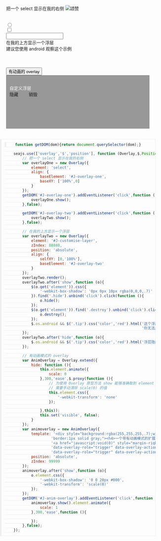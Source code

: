 <style type="text/css">
        .box {
            width: auto;
            margin: 0;
            padding: 20px;
        }

        caption {
            text-align: left;
        }

        td {
            text-align: left;
        }

        table {
            margin: 10px 0;
        }

        table td:first-child {
            width: 100px;
        }
        .des{
            background:#F0F1F8;
            border:1px solid #D4D8EB;
            padding:10px;
            line-height:22px;
        }
        pre,code{
            padding:10px;
            background:#FCFBFA;
            border:1px solid #EFEEED;
            border-left-width:5px;
        }
        .green{color:green;}
        .red{color:red;}
        .J-confirm{
            background:#d4d4d4;
            padding:10px;
            border:1px solid gray;
            color:#fff;
        }
        .J-confirm a{
            color: #f50;
        }
        a{
            text-decoration:none;
            margin-bottom:20px;
        }
        body{
            margin:0;
            padding:0;
        }
</style>

<div class="box">
  <a href="javascript:void(0)" id="J-overlay-one">把一个 select 显示在我的右侧</a>
  <a href="http://weibo.com/askmarket#1337321564730" target="_blank">
    <img src="http://tp4.sinaimg.cn/1660497691/50/1290994036/1" alt="颂赞" />
  </a>
  <br /><br /><br />
  <input type="radio" /><br />
  <input type="checkbox" /><br />
  <input type="text" /><br />
  <a href="javascript:void(0)" id="J-overlay-two">在我的上方显示一个浮层</a><br />
  <span class="tip">建议您使用 android 观察这个示例</span><br />
  <br /><br /><br />
  <input type="submit" value="有动画的 overlay" id="J-anim-overlay" />
  <select style="display:none;">
      <option>one</option>
      <option>two</option>
  </select><br />
  <div style="color:#fff;text-align:left;background:rgba(0,0,0,0.4);padding:30px 150px 100px 10px;border:1px solid gray;" id="J-customise-layer">
      自定义浮层
      <br />
      <a href="javascript:void(0)" class="hide" style="margin-right:30px;">隐藏</a>
      <a href="javascript:void(0)" class="destroy">销毁</a>
  </div>
</div>

```javascript
    function getDOM(dom){return document.querySelector(dom);}

    seajs.use(['overlay','$','position'], function (Overlay,$,Position) {
        // 把一个 select 显示在我的右侧
        var overlayOne = new Overlay({
            element: 'select',
            align: {
                baseElement: '#J-overlay-one',
                baseXY: ['100%',0]
            }
        });
        getDOM('#J-overlay-one').addEventListener('click',function (){
            overlayOne.show();
        },false);

        getDOM('#J-overlay-two').addEventListener('click',function (){
            overlayTwo.show();
        },false);

        // 在我的上方显示一个浮层
        var overlayTwo = new Overlay({
            element: '#J-customise-layer',
            zIndex: 88888,
            position: 'absolute',
            align: {
                selfXY: [0,'100%'],
                baseElement: '#J-overlay-two'
            }
        });
        overlayTwo.render();
        overlayTwo.after('show',function (o){
            $(o.get('element')).css({
                '-webkit-box-shadow': '0px 0px 10px rgba(0,0,0,.7)'
            }).find('.hide').unbind('click').click(function (){
                o.hide();
            });
            $(o.get('element')).find('.destroy').unbind('click').click(function (){
                o.destroy();
            });
            $.os.android && $('.tip').css('color','red').html('这个浮层在 android 平台下是可以阻止事件的穿透，'+
                                                              '你无法点击后面的表单控件<br />');
        });
        overlayTwo.after('hide',function (o){
            $.os.android && $('.tip').css('color','red').html('浮层隐藏，后面的元素可正常点击');
        });

        // 有动画模式的 overlay
        var AnimOverlay = Overlay.extend({
            hide: function (){
                this.element.animate({
                    scale: 0
                },300,'ease',$.proxy(function (){
                    // 为使用 Overlay 原型方法 show 能够准确取到 element 的宽,高的值
                    // 需要手动清除 scale(0) 的值
                    this.element.css({
                        '-webkit-transform': 'none'
                    });

                },this));
                this.set('visible', false);
            }
        });
        var animoverlay = new AnimOverlay({
            template: '<div style="background:rgba(255,255,255,.7);width:260px;height:240px;padding:10px;'+
                     'border:1px solid gray;"><h4>一个带有动画模式的扩展</h4>'+
                     '<a href="javascript:void(0)" style="margin-right:40px;" '+
                     'data-overlay-role="trigger" data-overlay-action="hide">关闭</a><a href="javascript:void(0)" '+
                     'data-overlay-role="trigger" data-overlay-action="destroy">销毁</a></div>',
            position: 'absolute',
            zIndex: 99999
        });
        animoverlay.after('show',function (o){
            o.element.css({
                '-webkit-box-shadow': '0 0 20px #000',
                '-webkit-transform': 'scale(0)'
            });
        });
        getDOM('#J-anim-overlay').addEventListener('click',function (){
            animoverlay.show().element.animate({
                scale: 1
            },300,'ease',function (){

            });
        },false);
    });
```